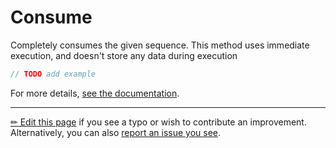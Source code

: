 # Consume

Completely consumes the given sequence. This method uses immediate execution,
and doesn't store any data during execution

```c# --destination-file ../code/Program.cs --region statements --project ../code/TryMoreLinq.csproj
// TODO add example
```

For more details, [see the documentation][doc].

---

[&#x270F; Edit this page][edit] if you see a typo or wish to contribute an
improvement. Alternatively, you can also [report an issue you see][issue].


[edit]: https://github.com/morelinq/try/edit/master/consume.md
[issue]: https://github.com/morelinq/try/issues/new?title=Consume
[doc]: https://morelinq.github.io/3.1/ref/api/html/M_MoreLinq_MoreEnumerable_Consume__1.htm
